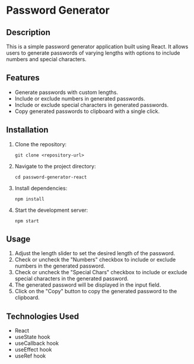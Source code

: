 

# Password Generator

## Description
This is a simple password generator application built using React. It allows users to generate passwords of varying lengths with options to include numbers and special characters.

## Features
- Generate passwords with custom lengths.
- Include or exclude numbers in generated passwords.
- Include or exclude special characters in generated passwords.
- Copy generated passwords to clipboard with a single click.

## Installation
1. Clone the repository:
   ```
   git clone <repository-url>
   ```
2. Navigate to the project directory:
   ```
   cd password-generator-react
   ```
3. Install dependencies:
   ```
   npm install
   ```
4. Start the development server:
   ```
   npm start
   ```

## Usage
1. Adjust the length slider to set the desired length of the password.
2. Check or uncheck the "Numbers" checkbox to include or exclude numbers in the generated password.
3. Check or uncheck the "Special Chars" checkbox to include or exclude special characters in the generated password.
4. The generated password will be displayed in the input field.
5. Click on the "Copy" button to copy the generated password to the clipboard.

## Technologies Used
- React
- useState hook
- useCallback hook
- useEffect hook
- useRef hook




